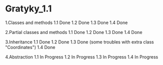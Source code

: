 # Gratyky_1.1

1.Classes and methods
1.1 Done
1.2 Done
1.3 Done
1.4 Done

2.Partial classes and methods
1.1 Done
1.2 Done
1.3 Done
1.4 Done

3.Inheritance
1.1 Done
1.2 Done
1.3 Done (some troubles with extra class "Coordinates")
1.4 Done

4.Abstraction
1.1 In Progress
1.2 In Progress
1.3 In Progress
1.4 In Progress
